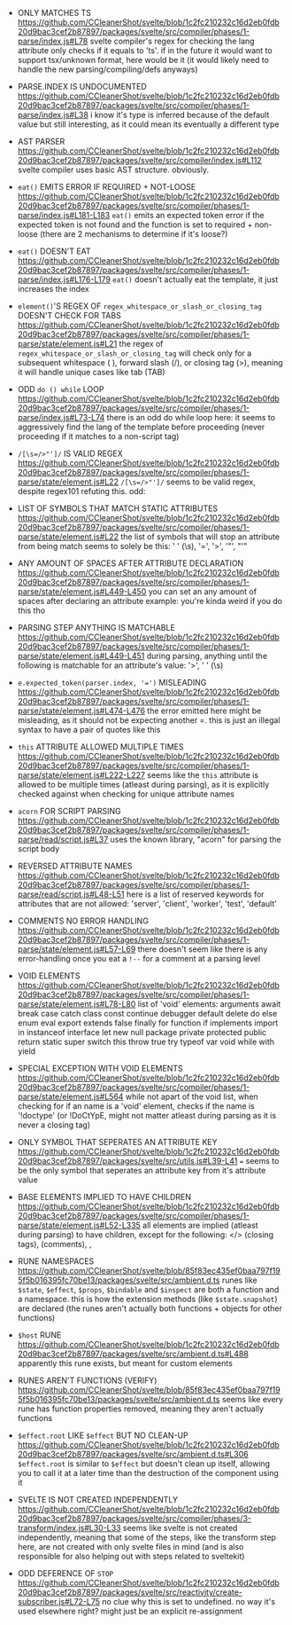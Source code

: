 - ONLY MATCHES TS
https://github.com/CCleanerShot/svelte/blob/1c2fc210232c16d2eb0fdb20d9bac3cef2b87897/packages/svelte/src/compiler/phases/1-parse/index.js#L78
svelte compiler's regex for checking the lang attribute only checks if it equals to 'ts'. if in the future it would want to support tsx/unknown format, here would be it (it would likely need to handle the new parsing/compiling/defs anyways)



- PARSE.INDEX IS UNDOCUMENTED
https://github.com/CCleanerShot/svelte/blob/1c2fc210232c16d2eb0fdb20d9bac3cef2b87897/packages/svelte/src/compiler/phases/1-parse/index.js#L38
i know it's type is inferred because of the default value but still interesting, as it could mean its eventually a different type



- AST PARSER
https://github.com/CCleanerShot/svelte/blob/1c2fc210232c16d2eb0fdb20d9bac3cef2b87897/packages/svelte/src/compiler/index.js#L112
svelte compiler uses basic AST structure. obviously.



- `eat()` EMITS ERROR IF REQUIRED + NOT-LOOSE
https://github.com/CCleanerShot/svelte/blob/1c2fc210232c16d2eb0fdb20d9bac3cef2b87897/packages/svelte/src/compiler/phases/1-parse/index.js#L181-L183
`eat()` emits an expected token error if the expected token is not found and the function is set to required + non-loose (there are 2 mechanisms to determine if it's loose?)



- `eat()` DOESN'T EAT
https://github.com/CCleanerShot/svelte/blob/1c2fc210232c16d2eb0fdb20d9bac3cef2b87897/packages/svelte/src/compiler/phases/1-parse/index.js#L176-L179
`eat()` doesn't actually eat the template, it just increases the index



- `element()`'S REGEX OF `regex_whitespace_or_slash_or_closing_tag` DOESN'T CHECK FOR TABS
https://github.com/CCleanerShot/svelte/blob/1c2fc210232c16d2eb0fdb20d9bac3cef2b87897/packages/svelte/src/compiler/phases/1-parse/state/element.js#L21
the regex of `regex_whitespace_or_slash_or_closing_tag` will check only for a subsequent whitespace ( ), forward slash (/), or closing tag (>), meaning it will handle unique cases like tab (TAB)



- ODD `do () while` LOOP
https://github.com/CCleanerShot/svelte/blob/1c2fc210232c16d2eb0fdb20d9bac3cef2b87897/packages/svelte/src/compiler/phases/1-parse/index.js#L73-L74
there is an odd do while loop here:
it seems to aggressively find the lang of the template before proceeding (never proceeding if it matches to a non-script tag)



- `/[\s=/>"']/` IS VALID REGEX
https://github.com/CCleanerShot/svelte/blob/1c2fc210232c16d2eb0fdb20d9bac3cef2b87897/packages/svelte/src/compiler/phases/1-parse/state/element.js#L22
`/[\s=/>"']/` seems to be valid regex, despite regex101 refuting this. odd:



- LIST OF SYMBOLS THAT MATCH STATIC ATTRIBUTES
https://github.com/CCleanerShot/svelte/blob/1c2fc210232c16d2eb0fdb20d9bac3cef2b87897/packages/svelte/src/compiler/phases/1-parse/state/element.js#L22
the list of symbols that will stop an attribute from being match seems to solely be this:
' ' (\s), '=', '>', '"', "'"



- ANY AMOUNT OF SPACES AFTER ATTRIBUTE DECLARATION
https://github.com/CCleanerShot/svelte/blob/1c2fc210232c16d2eb0fdb20d9bac3cef2b87897/packages/svelte/src/compiler/phases/1-parse/state/element.js#L449-L450
you can set an any amount of spaces after declaring an attribute
example: <script lang=            "ts"></script> you're kinda weird if you do this tho



- PARSING STEP ANYTHING IS MATCHABLE
https://github.com/CCleanerShot/svelte/blob/1c2fc210232c16d2eb0fdb20d9bac3cef2b87897/packages/svelte/src/compiler/phases/1-parse/state/element.js#L449-L451
during parsing, anything until the following is matchable for an attribute's value:
'>', ' ' (\s)



- `e.expected_token(parser.index, '=')` MISLEADING
https://github.com/CCleanerShot/svelte/blob/1c2fc210232c16d2eb0fdb20d9bac3cef2b87897/packages/svelte/src/compiler/phases/1-parse/state/element.js#L474-L476
the error emitted here might be misleading, as it should not be expecting another =. this is just an illegal syntax to have a pair of quotes like this



- `this` ATTRIBUTE ALLOWED MULTIPLE TIMES
https://github.com/CCleanerShot/svelte/blob/1c2fc210232c16d2eb0fdb20d9bac3cef2b87897/packages/svelte/src/compiler/phases/1-parse/state/element.js#L222-L227
seems like the `this` attribute is allowed to be multiple times (atleast during parsing), as it is explicitly checked against when checking for unique attribute names



- `acorn` FOR SCRIPT PARSING
https://github.com/CCleanerShot/svelte/blob/1c2fc210232c16d2eb0fdb20d9bac3cef2b87897/packages/svelte/src/compiler/phases/1-parse/read/script.js#L37
uses the known library, "acorn" for parsing the script body



- REVERSED ATTRIBUTE NAMES
https://github.com/CCleanerShot/svelte/blob/1c2fc210232c16d2eb0fdb20d9bac3cef2b87897/packages/svelte/src/compiler/phases/1-parse/read/script.js#L48-L51
here is a list of reserved keywords for attributes that are not allowed:
'server', 'client', 'worker', 'test', 'default'



- COMMENTS NO ERROR HANDLING
https://github.com/CCleanerShot/svelte/blob/1c2fc210232c16d2eb0fdb20d9bac3cef2b87897/packages/svelte/src/compiler/phases/1-parse/state/element.js#L57-L69
there doesn't seem like there is any error-handling once you eat a `!--` for a comment at a parsing level



- VOID ELEMENTS
https://github.com/CCleanerShot/svelte/blob/1c2fc210232c16d2eb0fdb20d9bac3cef2b87897/packages/svelte/src/compiler/phases/1-parse/state/element.js#L78-L80
list of 'void' elements:
arguments
await
break
case
catch
class
const
continue
debugger
default
delete
do
else
enum
eval
export
extends
false
finally
for
function
if
implements
import
in
instanceof
interface
let
new
null
package
private
protected
public
return
static
super
switch
this
throw
true
try
typeof
var
void
while
with
yield



- SPECIAL EXCEPTION WITH VOID ELEMENTS
https://github.com/CCleanerShot/svelte/blob/1c2fc210232c16d2eb0fdb20d9bac3cef2b87897/packages/svelte/src/compiler/phases/1-parse/state/element.js#L564
while not apart of the void list, when checking for if an name is a 'void' element, checks if the name is '!doctype' (or !DoCtYpE, might not matter atleast during parsing as it is never a closing tag)



- ONLY SYMBOL THAT SEPERATES AN ATTRIBUTE KEY
https://github.com/CCleanerShot/svelte/blob/1c2fc210232c16d2eb0fdb20d9bac3cef2b87897/packages/svelte/src/utils.js#L39-L41
`=` seems to be the only symbol that seperates an attribute key from it's attribute value 



- BASE ELEMENTS IMPLIED TO HAVE CHILDREN
https://github.com/CCleanerShot/svelte/blob/1c2fc210232c16d2eb0fdb20d9bac3cef2b87897/packages/svelte/src/compiler/phases/1-parse/state/element.js#L52-L335
all elements are implied (atleast during parsing) to have children, except for the following:
</> (closing tags), <!--COMMENT--> (comments), <script></script>, <style></style>



- RUNE NAMESPACES
https://github.com/CCleanerShot/svelte/blob/85f83ec435ef0baa797f195f5b016395fc70be13/packages/svelte/src/ambient.d.ts
runes like `$state`, `$effect`, `$props`, `$bindable` and `$inspect` are both a function and a namespace. this is how the extension methods (like `$state.snapshot`) are declared (the runes aren't actually both functions + objects for other functions) 



- `$host` RUNE
https://github.com/CCleanerShot/svelte/blob/1c2fc210232c16d2eb0fdb20d9bac3cef2b87897/packages/svelte/src/ambient.d.ts#L488
apparently this rune exists, but meant for custom elements



- RUNES AREN'T FUNCTIONS (VERIFY)
https://github.com/CCleanerShot/svelte/blob/85f83ec435ef0baa797f195f5b016395fc70be13/packages/svelte/src/ambient.d.ts
seems like every rune has function properties removed, meaning they aren't actually functions



- `$effect.root` LIKE `$effect` BUT NO CLEAN-UP
https://github.com/CCleanerShot/svelte/blob/1c2fc210232c16d2eb0fdb20d9bac3cef2b87897/packages/svelte/src/ambient.d.ts#L306
`$effect.root` is similar to `$effect` but doesn't clean up itself, allowing you to call it at a later time than the destruction of the component using it



- SVELTE IS NOT CREATED INDEPENDENTLY
https://github.com/CCleanerShot/svelte/blob/1c2fc210232c16d2eb0fdb20d9bac3cef2b87897/packages/svelte/src/compiler/phases/3-transform/index.js#L30-L33
seems like svelte is not created independently, meaning that some of the steps, like the transform step here, are not created with only svelte files in mind (and is also responsible for also helping out with steps related to sveltekit)



- ODD DEFERENCE OF `STOP`
https://github.com/CCleanerShot/svelte/blob/1c2fc210232c16d2eb0fdb20d9bac3cef2b87897/packages/svelte/src/reactivity/create-subscriber.js#L72-L75
no clue why this is set to undefined. no way it's used elsewhere right? might just be an explicit re-assignment